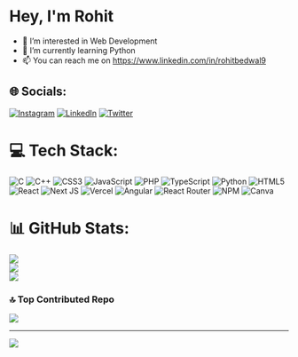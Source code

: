  # Hey, I'm Rohit 
- 👀 I’m interested in Web Development
- 🌱 I’m currently learning Python
- 📫 You can reach me on https://www.linkedin.com/in/rohitbedwal9


## 🌐 Socials:
[![Instagram](https://img.shields.io/badge/Instagram-%23E4405F.svg?logo=Instagram&logoColor=white)](https://instagram.com/rohitbedwal9) [![LinkedIn](https://img.shields.io/badge/LinkedIn-%230077B5.svg?logo=linkedin&logoColor=white)](https://linkedin.com/in/rohitbedwal9) [![Twitter](https://img.shields.io/badge/Twitter-%231DA1F2.svg?logo=Twitter&logoColor=white)](https://twitter.com/rohitbedwal9) 

# 💻 Tech Stack:
![C](https://img.shields.io/badge/c-%2300599C.svg?style=for-the-badge&logo=c&logoColor=white) ![C++](https://img.shields.io/badge/c++-%2300599C.svg?style=for-the-badge&logo=c%2B%2B&logoColor=white) ![CSS3](https://img.shields.io/badge/css3-%231572B6.svg?style=for-the-badge&logo=css3&logoColor=white) ![JavaScript](https://img.shields.io/badge/javascript-%23323330.svg?style=for-the-badge&logo=javascript&logoColor=%23F7DF1E) ![PHP](https://img.shields.io/badge/php-%23777BB4.svg?style=for-the-badge&logo=php&logoColor=white) ![TypeScript](https://img.shields.io/badge/typescript-%23007ACC.svg?style=for-the-badge&logo=typescript&logoColor=white) ![Python](https://img.shields.io/badge/python-3670A0?style=for-the-badge&logo=python&logoColor=ffdd54) ![HTML5](https://img.shields.io/badge/html5-%23E34F26.svg?style=for-the-badge&logo=html5&logoColor=white) ![React](https://img.shields.io/badge/react-%2320232a.svg?style=for-the-badge&logo=react&logoColor=%2361DAFB) ![Next JS](https://img.shields.io/badge/Next-black?style=for-the-badge&logo=next.js&logoColor=white) ![Vercel](https://img.shields.io/badge/vercel-%23000000.svg?style=for-the-badge&logo=vercel&logoColor=white) ![Angular](https://img.shields.io/badge/angular-%23DD0031.svg?style=for-the-badge&logo=angular&logoColor=white) ![React Router](https://img.shields.io/badge/React_Router-CA4245?style=for-the-badge&logo=react-router&logoColor=white) ![NPM](https://img.shields.io/badge/NPM-%23CB3837.svg?style=for-the-badge&logo=npm&logoColor=white) ![Canva](https://img.shields.io/badge/Canva-%2300C4CC.svg?style=for-the-badge&logo=Canva&logoColor=white)
# 📊 GitHub Stats:
![](https://github-readme-stats.vercel.app/api?username=rohitbedwal9&theme=dark&hide_border=false&include_all_commits=false&count_private=false)<br/>
![](https://github-readme-streak-stats.herokuapp.com/?user=rohitbedwal9&theme=dark&hide_border=false)<br/>
![](https://github-readme-stats.vercel.app/api/top-langs/?username=rohitbedwal9&theme=dark&hide_border=false&include_all_commits=false&count_private=false&layout=compact)

### 🔝 Top Contributed Repo
![](https://github-contributor-stats.vercel.app/api?username=rohitbedwal9&limit=5&theme=dark&combine_all_yearly_contributions=true)

---
[![](https://visitcount.itsvg.in/api?id=rohitbedwal9&icon=0&color=0)](https://visitcount.itsvg.in)

<!-- Proudly created with GPRM ( https://gprm.itsvg.in ) -->


